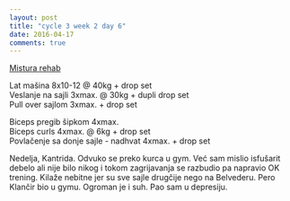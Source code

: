 ```yaml
---
layout: post
title: "cycle 3 week 2 day 6"
date: 2016-04-17
comments: true
---
```


[Mistura rehab](/snagata/log/2015/07/20/mistura-rehab/)

Lat mašina 8x10-12 @ 40kg + drop set   
Veslanje na sajli 3xmax. @ 30kg + dupli drop set  
Pull over sajlom 3xmax. + drop set  

Biceps pregib šipkom 4xmax.  
Biceps curls 4xmax. @ 6kg + drop set   
Povlačenje sa donje sajle - nadhvat 4xmax. + drop set  

Nedelja, Kantrida. Odvuko se preko kurca u gym. Već sam mislio isfušarit debelo ali nije bilo nikog i tokom zagrijavanja se razbudio pa napravio OK trening. Kilaže nebitne jer su sve sajle drugčije nego na Belvederu. Pero Klančir bio u gymu. Ogroman je i suh. Pao sam u depresiju. 
